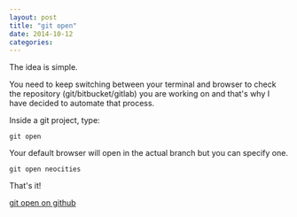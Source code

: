 ```yaml
---
layout: post
title: "git open"
date: 2014-10-12
categories:
---
```


The idea is simple.

You need to keep switching between your terminal and browser to check the repository (git/bitbucket/gitlab) you are working on and that's why I have decided to automate that process.

Inside a git project, type:


```
git open
```
      
Your default browser will open in the actual branch but you can specify one.


```
git open neocities
```
      
That's it!

[git open on github](https://github.com/gerep/git-open)